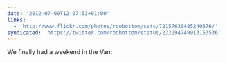 ```yaml
---
date: '2012-07-09T12:07:53+01:00'
links:
  - 'http://www.flickr.com/photos/roobottom/sets/72157630485240676/'
syndicated: 'https://twitter.com/roobottom/status/222294749913153536'
---
```

We finally had a weekend in the Van: 
